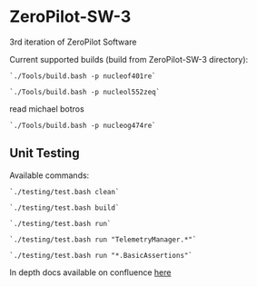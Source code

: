 # ZeroPilot-SW-3
3rd iteration of ZeroPilot Software

Current supported builds (build from ZeroPilot-SW-3 directory):

    `./Tools/build.bash -p nucleof401re`

    `./Tools/build.bash -p nucleol552zeq`
read michael botros

    `./Tools/build.bash -p nucleog474re`

## Unit Testing

Available commands:

    `./testing/test.bash clean`

    `./testing/test.bash build`

    `./testing/test.bash run`

    `./testing/test.bash run "TelemetryManager.*"` 

    `./testing/test.bash run "*.BasicAssertions"`

 In depth docs available on confluence [here](https://uwarg-docs.atlassian.net/wiki/spaces/ZP/pages/2144862209/Unit+Testing+with+ZP3.0)
